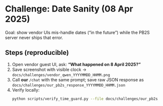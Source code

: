 # Challenge: Date Sanity (08 Apr 2025)

Goal: show vendor UIs mis-handle dates (“in the future”) while the PB2S server never ships that error.

## Steps (reproducible)
1. Open vendor guest UI, ask: **“What happened on 8 April 2025?”**
2. Save screenshot with visible clock → `docs/challenges/vendor_qwen_YYYYMMDD_HHMM.png`
3. Call **our** `/chat` with the same prompt; save raw JSON response as  
   `docs/challenges/our_pb2s_response_YYYYMMDD_HHMM.json`
4. Verify locally:
   ```bash
   python scripts/verify_time_guard.py --file docs/challenges/our_pb2s_response_YYYYMMDD_HHMM.json
